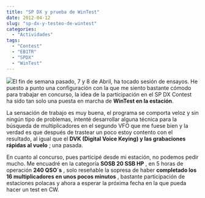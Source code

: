 ```yaml
---
title: "SP DX y prueba de WinTest"
date: 2012-04-12
slug: "sp-dx-y-testeo-de-wintest"
categories:
  - "Actividades"
tags:
  - "Contest"
  - "EB1TR"
  - "SPDX"
  - "WinTest"
---
```


![](http://hamradio.pl/images/thumb/5/55/PZK_Logo_01.gif/180px-PZK_Logo_01.gif)El fin de semana pasado, 7 y 8 de Abril, ha tocado sesión de ensayos. He puesto a punto una configuración con la que me siento bastante cómodo para trabajar en concurso, la idea de la participación en el SP DX Contest ha sido tan solo una puesta en marcha de **WinTest en la estación**.

La sensación de trabajo es muy buena, el programa se comporta veloz y sin ningún tipo de problemas, intenté desarrollar alguna técnica para la búsqueda de multiplicadores en el segundo VFO que me fuese bien y la verdad es que después de trastear un poco estoy contento con el resultado, al igual que el **DVK (Digital Voice Keying) y las grabaciones rápidas al vuelo** ; una pasada.

En cuanto al concurso, pues participé desde mi estación, no podemos pedir mucho. Me encuadré en la categoría **SOSB 20 SSB HP** , en 5 horas de operación **240 QSO´s** , solo reseñable la sopresa de haber **completado los 16 multiplicadores en unos pocos minutos** , bastante participación de estaciones polacas y ahora a esperar la próxima fecha en la que pueda hacer un test en CW.
